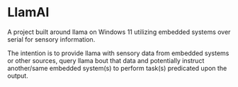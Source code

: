 # LlamAI
A project built around llama on Windows 11 utilizing embedded systems over serial for sensory information. 


The intention is to provide llama with sensory data from embedded systems or other sources, query llama bout that data and
potentially instruct another/same embedded system(s) to perform task(s) predicated upon the output.
